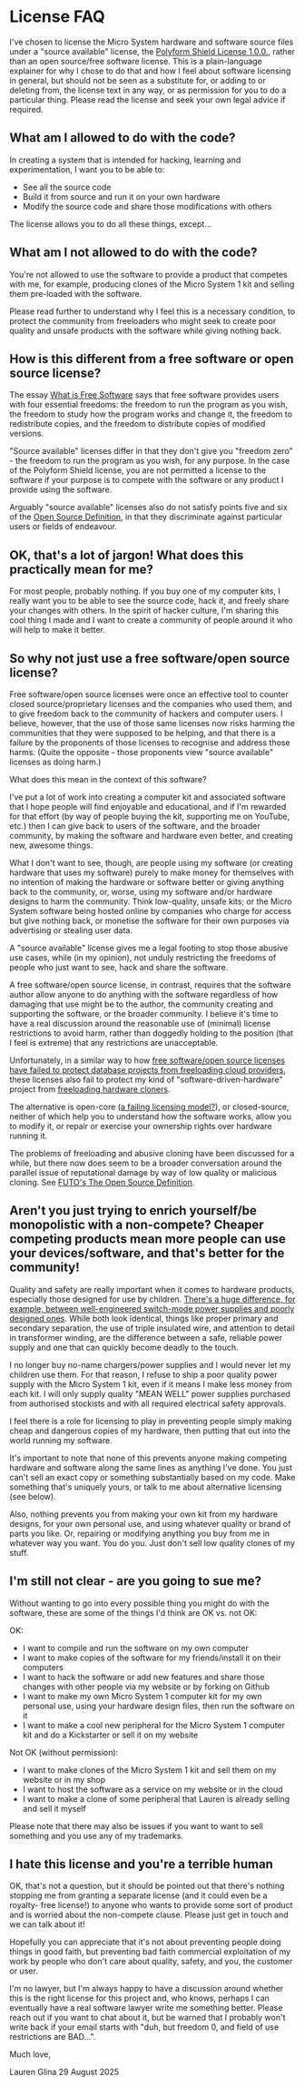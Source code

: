 # License FAQ
I've chosen to license the Micro System hardware and software source files under
a "source available" license, the [Polyform Shield License 1.0.0.](https://polyformproject.org/licenses/shield/1.0.0/),
rather than an open source/free software license. This is a plain-language
explainer for why I chose to do that and how I feel about software licensing
in general, but should not be seen as a substitute for, or adding to or deleting
from, the license text in any way, or as permission for you to do a particular
thing. Please read the license and seek your own legal advice if required.

## What am I allowed to do with the code?
In creating a system that is intended for hacking, learning and experimentation,
I want you to be able to:

* See all the source code
* Build it from source and run it on your own hardware
* Modify the source code and share those modifications with others

The license allows you to do all these things, except...

## What am I not allowed to do with the code?
You're not allowed to use the software to provide a product that competes
with me, for example, producing clones of the Micro System 1 kit and selling
them pre-loaded with the software.

Please read further to understand why I feel this is a necessary condition, to
protect the community from freeloaders who might seek to create poor quality and
unsafe products with the software while giving nothing back.

## How is this different from a free software or open source license?
The essay [What is Free Software](https://www.gnu.org/philosophy/free-sw.en.html)
says that free software provides users with four essential freedoms: the freedom
to run the program as you wish, the freedom to study how the program works and
change it, the freedom to redistribute copies, and the freedom to distribute
copies of modified versions.

"Source available" licenses differ in that they don't give you "freedom zero" -
the freedom to run the program as you wish, for any purpose. In the case of the
Polyform Shield license, you are not permitted a license to the software if
your purpose is to compete with the software or any product I provide using
the software.

Arguably "source available" licenses also do not satisfy points five and six of
the [Open Source Definition](https://opensource.org/osd), in that they
discriminate against particular users or fields of endeavour.

## OK, that's a lot of jargon! What does this practically mean for me?
For most people, probably nothing. If you buy one of my computer kits, I really
want you to be able to see the source code, hack it, and freely share your
changes with others. In the spirit of hacker culture, I'm sharing this cool
thing I made and I want to create a community of people around it who will help
to make it better.

## So why not just use a free software/open source license?
Free software/open source licenses were once an effective tool to counter
closed source/proprietary licenses and the companies who used them, and to
give freedom back to the community of hackers and computer users. I believe,
however, that the use of those same licenses now risks harming the communities
that they were supposed to be helping, and that there is a failure by the
proponents of those licenses to recognise and address those harms. (Quite the
opposite - those proponents view "source available" licenses as doing harm.)

What does this mean in the context of this software?

I've put a lot of work into creating a computer kit and associated software that
I hope people will find enjoyable and educational, and if I'm rewarded for that
effort (by way of people buying the kit, supporting me on YouTube, etc.) then
I can give back to users of the software, and the broader community, by making
the software and hardware even better, and creating new, awesome things.

What I don't want to see, though, are people using my software (or creating
hardware that uses my software) purely to make money for themselves with no
intention of making the hardware or software better or giving anything back to
the community, or, worse, using my software and/or hardware designs to harm the
community. Think low-quality, unsafe kits; or the Micro System software being
hosted online by companies who charge for access but give nothing back, or 
monetise the software for their own purposes via advertising or stealing
user data.

A "source available" license gives me a legal footing to stop those abusive
use cases, while (in my opinion), not unduly restricting the freedoms of people
who just want to see, hack and share the software.

A free software/open source license, in contrast, requires that the software
author allow anyone to do anything with the software regardless of how
damaging that use might be to the author, the community creating and supporting
the software, or the broader community. I believe it's time to have a real
discussion around the reasonable use of (minimal) license restrictions to
avoid harm, rather than doggedly holding to the position (that I feel is
extreme) that any restrictions are unacceptable.

Unfortunately, in a similar way to how [free software/open source licenses have failed to protect database projects from freeloading cloud providers](https://www.infoworld.com/article/2335703/open-source-needs-to-catch-up-in-2024.html), these
licenses also fail to protect my kind of "software-driven-hardware" project
from [freeloading hardware cloners](https://www.youtube.com/watch?v=IWIROMu5l6w).

The alternative is open-core ([a failing licensing model?](https://joemorrison.medium.com/death-of-an-open-source-business-model-62bc227a7e9b)), or closed-source, neither of which help you to understand how the software works, allow you to modify it, or repair or exercise your ownership
rights over hardware running it.

The problems of freeloading and abusive cloning have been discussed for a while,
but there now does seem to be a broader conversation around the parallel
issue of reputational damage by way of low quality or malicious cloning. See
[FUTO's The Open Source Definition](https://futo.org/open-source-definition/).

## Aren't you just trying to enrich yourself/be monopolistic with a non-compete? Cheaper competing products mean more people can use your devices/software, and that's better for the community!
Quality and safety are really important when it comes to hardware products,
especially those designed for use by children. [There's a huge difference, for example, between well-engineered switch-mode power supplies and poorly designed ones](https://www.righto.com/2015/11/). While
both look identical, things like proper primary and secondary separation, the
use of triple insulated wire, and attention to detail in transformer winding,
are the difference between a safe, reliable power supply and one that can
quickly become deadly to the touch.

I no longer buy no-name chargers/power supplies and I would never let my
children use them. For that reason, I refuse to ship a poor quality power supply
with the Micro System 1 kit, even if it means I make less money from each kit.
I will only supply quality "MEAN WELL" power supplies purchased from authorised
stockists and with all required electrical safety approvals.

I feel there is a role for licensing to play in preventing people simply
making cheap and dangerous copies of my hardware, then putting that out into
the world running my software.

It's important to note that none of this prevents anyone making competing
hardware and software along the same lines as anything I've done. You just
can't sell an exact copy or something substantially based on my code. Make
something that's uniquely yours, or talk to me about alternative licensing
(see below).

Also, nothing prevents you from making your own kit from my hardware designs,
for your own personal use, and using whatever quality or brand of parts you
like. Or, repairing or modifying anything you buy from me in whatever way you
want. You do you. Just don't sell low quality clones of my stuff.

## I'm still not clear - are you going to sue me?
Without wanting to go into every possible thing you might do with the software,
these are some of the things I'd think are OK vs. not OK:

OK:
* I want to compile and run the software on my own computer
* I want to make copies of the software for my friends/install it on their
  computers
* I want to hack the software or add new features and share those changes with
  other people via my website or by forking on Github
* I want to make my own Micro System 1 computer kit for my own personal use,
  using your hardware design files, then run the software on it
* I want to make a cool new peripheral for the Micro System 1 computer kit and
  do a Kickstarter or sell it on my website

Not OK (without permission):
* I want to make clones of the Micro System 1 kit and sell them on my website or
  in my shop
* I want to host the software as a service on my website or in the cloud
* I want to make a clone of some peripheral that Lauren is already selling and
  sell it myself

Please note that there may also be issues if you want to want to sell something
and you use any of my trademarks.

## I hate this license and you're a terrible human
OK, that's not a question, but it should be pointed out that there's nothing
stopping me from granting a separate license (and it could even be a royalty-
free license!) to anyone who wants to provide some sort of product and is
worried about the non-compete clause. Please just get in touch and we can talk
about it!

Hopefully you can appreciate that it's not about preventing people doing
things in good faith, but preventing bad faith commercial exploitation of my
work by people who don't care about quality, safety, and you, the customer
or user.

I'm no lawyer, but I'm always happy to have a discussion around whether this is
the right license for this project and, who knows, perhaps I can eventually
have a real software lawyer write me something better. Please reach out if
you want to chat about it, but be warned that I probably won't write back if
your email starts with "duh, but freedom 0, and field of use restrictions
are BAD...".

Much love,

Lauren Glina
29 August 2025
